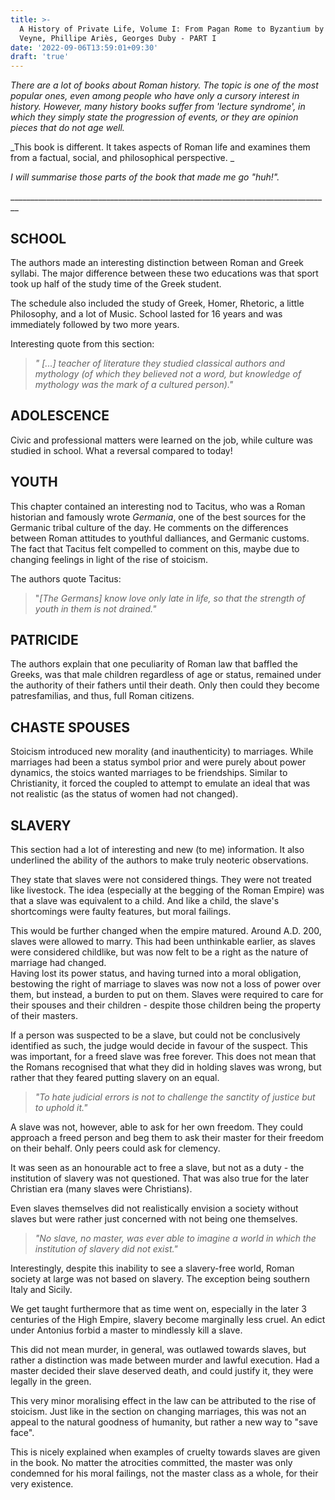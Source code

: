 ```yaml
---
title: >-
  A History of Private Life, Volume I: From Pagan Rome to Byzantium by Paul
  Veyne, Phillipe Ariès, Georges Duby - PART I
date: '2022-09-06T13:59:01+09:30'
draft: 'true'
---
```

_There are a lot of books about Roman history. The topic is one of the most popular ones, even among people who have only a cursory interest in history. However, many history books suffer from 'lecture syndrome', in which they simply state the progression of events, or they are opinion pieces that do not age well._

_This book is different. It takes aspects of Roman life and examines them from a factual, social, and philosophical perspective. _

_I will summarise those parts of the book that made me go "huh!"._

\_\_\_\_\_\_\_\_\_\_\_\_\_\_\_\_\_\_\_\_\_\_\_\_\_\_\_\_\_\_\_\_\_\_\_\_\_\_\_\_\_\_\_\_\_\_\_\_\_\_\_\_\_\_\_\_\_\_\_\_\_\_\_\_\_\_\_\_\_\_\_\_\_\_\_\_\_\_\_\_

## SCHOOL

The authors made an interesting distinction between Roman and Greek syllabi. The major difference between these two educations was that sport took up half of the study time of the Greek student. 

The schedule also included the study of Greek, Homer, Rhetoric, a little Philosophy, and a lot of Music. School lasted for 16 years and was immediately followed by two more years. 

Interesting quote from this section:

> _" \[...] teacher of literature they studied classical authors and mythology (of which they believed not a word, but knowledge of mythology was the mark of a cultured person)."_

## ADOLESCENCE

Civic and professional matters were learned on the job, while culture was studied in school. What a reversal compared to today!

## YOUTH

This chapter contained an interesting nod to Tacitus, who was a Roman historian and famously wrote _Germania_, one of the best sources for the Germanic tribal culture of the day. He comments on the differences between Roman attitudes to youthful dalliances, and Germanic customs. The fact that Tacitus felt compelled to comment on this, maybe due to changing feelings in light of the rise of stoicism.

The authors quote Tacitus: 

> "_\[The Germans] know love only late in life, so that the strength of youth in them is not drained."_

## PATRICIDE

The authors explain that one peculiarity of Roman law that baffled the Greeks, was that male children regardless of age or status, remained under the authority of their fathers until their death. Only then could they become patresfamilias, and thus, full Roman citizens.

## CHASTE SPOUSES

Stoicism introduced new morality (and inauthenticity) to marriages. While marriages had been a status symbol prior and were purely about power dynamics, the stoics wanted marriages to be friendships. Similar to Christianity, it forced the coupled to attempt to emulate an ideal that was not realistic (as the status of women had not changed).

## SLAVERY

This section had a lot of interesting and new (to me) information. It also underlined the ability of the authors to make truly neoteric observations.

They state that slaves were not considered things. They were not treated like livestock. The idea (especially at the begging of the Roman Empire) was that a slave was equivalent to a child. And like a child, the slave's shortcomings were faulty features, but moral failings. 

This would be further changed when the empire matured. Around A.D. 200, slaves were allowed to marry. This had been unthinkable earlier, as slaves were considered childlike, but was now felt to be a right as the nature of marriage had changed. \
Having lost its power status, and having turned into a moral obligation, bestowing the right of marriage to slaves was now not a loss of power over them, but instead, a burden to put on them. Slaves were required to care for their spouses and their children - despite those children being the property of their masters.

If a person was suspected to be a slave, but could not be conclusively identified as such, the judge would decide in favour of the suspect. This was important, for a freed slave was free forever. This does not mean that the Romans recognised that what they did in holding slaves was wrong, but rather that they feared putting slavery on an equal.

> _"To hate judicial errors is not to challenge the sanctity of justice but to uphold it."_

A slave was not, however, able to ask for her own freedom. They could approach a freed person and beg them to ask their master for their freedom on their behalf. Only peers could ask for clemency. 

It was seen as an honourable act to free a slave, but not as a duty - the institution of slavery was not questioned. That was also true for the later Christian era (many slaves were Christians).

Even slaves themselves did not realistically envision a society without slaves but were rather just concerned with not being one themselves.

> _"No slave, no master, was ever able to imagine a world in which the institution of slavery did not exist."_

Interestingly, despite this inability to see a slavery-free world, Roman society at large was not based on slavery. The exception being southern Italy and Sicily.

We get taught furthermore that as time went on, especially in the later 3 centuries of the High Empire, slavery become marginally less cruel. An edict under Antonius forbid a master to mindlessly kill a slave.

This did not mean murder, in general, was outlawed towards slaves, but rather a distinction was made between murder and lawful execution. Had a master decided their slave deserved death, and could justify it, they were legally in the green.

This very minor moralising effect in the law can be attributed to the rise of stoicism. Just like in the section on changing marriages, this was not an appeal to the natural goodness of humanity, but rather a new way to "save face".

This is nicely explained when examples of cruelty towards slaves are given in the book. No matter the atrocities committed, the master was only condemned for his moral failings, not the master class as a whole, for their very existence.

